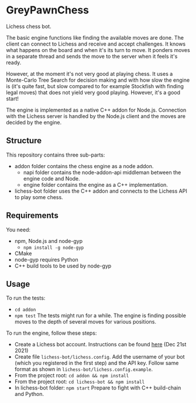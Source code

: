 # GreyPawnChess
Lichess chess bot.

The basic engine functions like finding the available moves are done. The client can connect to Lichess and receive and accept challenges. It knows what happens on the board and when it's its turn to move. It ponders moves in a separate thread and sends the move to the server when it feels it's ready.

However, at the moment it's not very good at playing chess. It uses a Monte-Carlo Tree Search for decision making and with how slow the engine is (it's quite fast, but slow compared to for example Stockfish with finding legal moves) that does not yield very good playing. However, it's a good start!

The engine is implemented as a native C++ addon for Node.js. Connection with the Lichess server is handled by the Node.js client and the moves are decided by the engine.

## Structure
This repository contains three sub-parts:
* addon folder contains the chess engine as a node addon.
  * napi folder contains the node-addon-api middleman between the engine code and Node.
  * engine folder contains the engine as a C++ implementation.
* lichess-bot folder uses the C++ addon and connects to the Lichess API to play some chess.

## Requirements
You need:
* npm, Node.js and node-gyp
  * `npm install -g node-gyp`
* CMake
* node-gyp requires Python
* C++ build tools to be used by node-gyp

## Usage
To run the tests:
* `cd addon`
* `npm test`
The tests might run for a while. The engine is finding possible moves to the depth of several moves for various positions.

To run the engine, follow these steps:
* Create a Lichess bot account. Instructions can be found [here](https://lichess.org/api#operation/apiBotOnline) (Dec 21st 2021)
* Create file `lichess-bot/lichess.config`. Add the username of your bot (which you registered in the first step) and the API key. Follow same format as shown in `lichess-bot/lichess.config.example`.
* From the project root: `cd addon && npm install`
* From the project root: `cd lichess-bot && npm install`
* In lichess-bot folder: `npm start`
Prepare to fight with C++ build-chain and Python.